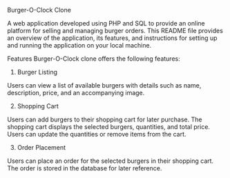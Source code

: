 Burger-O-Clock Clone

A web application developed using PHP and SQL to provide an online platform for selling and managing burger orders. This README file provides an overview of the application, its features, and instructions for setting up and running the application on your local machine.

Features
Burger-O-Clock clone offers the following features:

1. Burger Listing

Users can view a list of available burgers with details such as name, description, price, and an accompanying image.

2. Shopping Cart

Users can add burgers to their shopping cart for later purchase.
The shopping cart displays the selected burgers, quantities, and total price.
Users can update the quantities or remove items from the cart.

3. Order Placement

Users can place an order for the selected burgers in their shopping cart.
The order is stored in the database for later reference.

